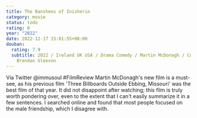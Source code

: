 ```yaml
---
title: The Banshees of Inisherin
category: movie
status: todo
rating: 0
year: "2022"
date: 2022-12-17 15:01:55+08:00
douban:
  rating: 7.9
  subtitle: 2022 / Ireland UK USA / Drama Comedy / Martin McDonagh / Colin Farrell
    Brendan Gleeson
---
```


Via Twitter @immusoul #FilmReview Martin McDonagh's new film is a must-see, as his previous film 'Three Billboards Outside Ebbing, Missouri' was the best film of that year. It did not disappoint after watching; this film is truly worth pondering over, even to the extent that I can't easily summarize it in a few sentences. I searched online and found that most people focused on the male friendship, which I disagree with.
